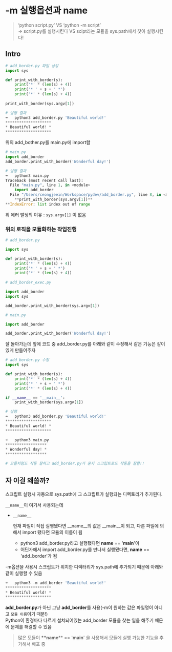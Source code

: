 # -m 실행옵션과 __name__

> ‘python script.py’ VS ‘python -m script’ <br>
> ⇒ script.py를 실행시킨다 VS scipt라는 모듈을 sys.path에서 찾아 실행시킨다!

## Intro

```python
# add_border.py 파일 생성
import sys

def print_with_border(s):
    print('*' * (len(s) + 4))
    print('* ' + s + ' *')
    print('*' * (len(s) + 4))
    
print_with_border(sys.argv[1])

# 실행 결과
➜   python3 add_border.py 'Beautiful world!'
********************
* Beautiful world! *
********************
```

위의 add_bother.py를 main.py에 import함

```python
# main.py
import add_border
add_border.print_with_border('Wonderful day!')

# 실행 결과
➜   python3 main.py
Traceback (most recent call last):
  File "main.py", line 1, in <module>
    import add_border
  File "/Users/ceongjeein/Workspace/pydev/add_border.py", line 8, in <module>
    **print_with_border(sys.argv[1])**
**IndexError: list index out of range
```

위 에러 발생의 이유 : `sys.argv[1]` 이 없음

### 위의 로직을 모듈화하는 작업진행

```python
# add_border.py

import sys

def print_with_border(s):
    print('*' * (len(s) + 4))
    print('* ' + s + ' *')
    print('*' * (len(s) + 4))
    
# add_border_exec.py

import add_border
import sys

add_border.print_with_border(sys.argv[1])

# main.py

import add_border

add_border.print_with_border('Wonderful day!')
```

잘 돌아가는데 앞에 코드 중 add_border.py를 아래와 같이 수정해서 같은 기능은 같이 있게 만들어주자

```python
# add_border.py 수정
import sys

def print_with_border(s):
    print('*' * (len(s) + 4))
    print('* ' + s + ' *')
    print('*' * (len(s) + 4))

if __name__ == '__main__':    
    print_with_border(sys.argv[1])

# 실행
➜   python3 add_border.py 'Beautiful world!'
********************
* Beautiful world! *
********************

➜   python3 main.py
******************
* Wonderful day! *
******************

# 모듈처럼도 작동 잘하고 add_border.py가 혼자 스크립트로도 작동을 잘함!!
```

## 자 이걸 왜쓸까?

스크립트 실행시 자동으로 sys.path에 그 스크립트가 실행되는 디렉토리가 추가된다. 

`__name__`이 여기서 사용되는데

- `__name__`
    
    현재 파일이 직접 실행됐다면 __name__의 값은 __main__이 되고, 다른 파일에 의해서 import 됐다면 모듈의 이름이 됨
    
    - python3 add_border.py라고 실행됐다면 __name__ == '__main__'이
    - 어딘가에서 import add_border.py를 만나서 실행됐다면, __name__ == 'add_border'가 됨


-m옵션을 사용시 스크립트가 위치한 디렉터리가 sys.path에 추가되기 때문에 아래와 같이 실행할 수 있음
```python
➜   python3 -m add_border 'Beautiful world!'
********************
* Beautiful world! *
********************
```
**add_border.py**가 아닌 그냥 **add_border**를 사용(-m이 원하는 값은 파일명이 아니고 `모듈 이름`이기 때문!)<br>
Python이 환경마다 다르게 설치되어있는 add_border 모듈을 찾는 일을 해주기 때문에 문제를 해결할 수 있음
> 많은 모듈이 __**name__** == '**main**' 을 사용해서 모듈에 실행 가능한 기능을 추가해서 배포 중